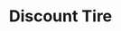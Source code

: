 ---
title: "Discount Tire"
url: /san-antonio/discount-tire-southwest-military-drive/
shop: Reifen
---